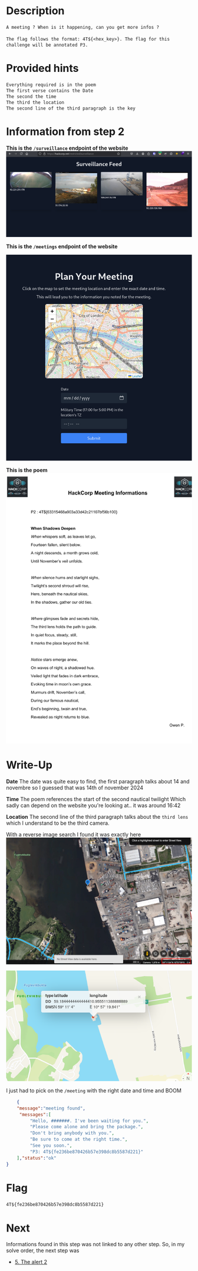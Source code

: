 
# Description

```
A meeting ? When is it happening, can you get more infos ?

The flag follows the format: 4T${<hex_key>}. The flag for this challenge will be annotated P3.
```

# Provided hints

```
Everything required is in the poem
The first verse contains the Date
The second the time
The third the location
The second line of the third paragraph is the key
```

# Information from step 2


**This is the `/surveillance` endpoint of the website**
![](../attachments/Pasted%20image%2020241111120035.png)

**This is the `/meetings` endpoint of the website**

![](../attachments/Pasted%20image%2020241111120130.png)

**This is the poem**
![](../attachments/Pasted%20image%2020241111115132.png)

# Write-Up

**Date**
 The date was quite easy to find, the first paragraph talks about 14 and novembre so I guessed that was 14th of november 2024

**Time**
The poem references the start of the second nautical twilight
Which sadly can depend on the website you're looking at.. it was around 16:42

**Location**
The second line of the third paragraph talks about the `third lens` which I understand to be the third camera.

With a reverse image search I found it was exactly here
![](../attachments/Pasted%20image%2020241111120345.png)

![](../attachments/Pasted%20image%2020241111120424.png)

I just had to pick on the `/meeting` with the right date and time and BOOM

```json
	{
	"message":"meeting found",
	 "messages":[
		 "Hello, #######. I've been waiting for you.",
		 "Please come alone and bring the package.",
		 "Don't bring anybody with you.",
		 "Be sure to come at the right time.",
		 "See you soon.",
		 "P3: 4T${fe236be870426b57e398dc8b5587d221}"
	],"status":"ok"
}
```

# Flag

`4T${fe236be870426b57e398dc8b5587d221}`

# Next

Informations found in this step was not linked to any other step.
So, in my solve order, the next step was
- [5. The alert 2](5.%20The%20alert%202.md)

